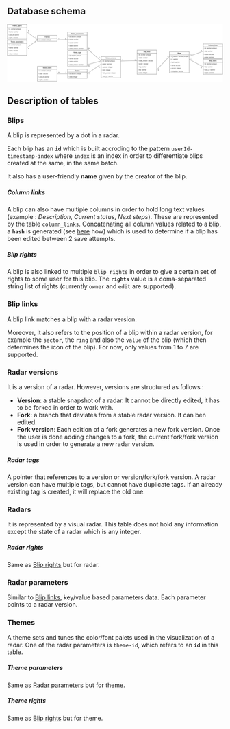 ## Database schema

![Click to see full size](/docs/Diagram.png?raw=true)

## Description of tables

### Blips

A blip is represented by a dot in a radar.

Each blip has an __`id`__ which is built accroding to the pattern `userId-timestamp-index` where `index` is an index in order to differentiate blips created at the same, in the same batch.

It also has a user-friendly __name__ given by the creator of the blip.

##### Column links

A blip can also have multiple columns in order to hold long text values (example : _Description_, _Current status_, _Next steps_).
These are represented by the table `column_links`.
Concatenating all column values related to a blip, a __`hash`__ is generated (see [here](https://github.com/cip-core-mirrors/byor-service/blob/95a6b4b7a7114f68db9da9535f7e9cb834881b84/src/router/database.js#L1124) how) which is used to determine if a blip has been edited between 2 save attempts.

##### Blip rights

A blip is also linked to multiple `blip_rights` in order to give a certain set of rights to some user for this blip.
The __`rights`__ value is a coma-separated string list of rights (currently `owner` and `edit` are supported).

### Blip links

A blip link matches a blip with a radar version.

Moreover, it also refers to the position of a blip within a radar version, for example the `sector`, the `ring` and also the `value` of the blip (which then determines the icon of the blip).
For now, only values from 1 to 7 are supported.

### Radar versions

It is a version of a radar.
However, versions are structured as follows :
- __Version__: a stable snapshot of a radar. It cannot be directly edited, it has to be forked in order to work with.
- __Fork__: a branch that deviates from a stable radar version. It can ben edited.
- __Fork version__: Each edition of a fork generates a new fork version. Once the user is done adding changes to a fork, the current fork/fork version is used in order to generate a new radar version.

##### Radar tags

A pointer that references to a version or version/fork/fork version.
A radar version can have multiple tags, but cannot have duplicate tags.
If an already existing tag is created, it will replace the old one.

### Radars

It is represented by a visual radar.
This table does not hold any information except the state of a radar which is any integer.

##### Radar rights

Same as [Blip rights](#blip-rights) but for radar.

### Radar parameters

Similar to [Blip links](#blip-links), key/value based parameters data.
Each parameter points to a radar version.

### Themes

A theme sets and tunes the color/font palets used in the visualization of a radar.
One of the radar parameters is `theme-id`, which refers to an __`id`__ in this table.

##### Theme parameters

Same as [Radar parameters](#radar-parameters) but for theme.

##### Theme rights

Same as [Blip rights](#blip-rights) but for theme.
